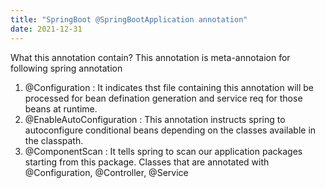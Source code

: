 ```yaml
---
title: "SpringBoot @SpringBootApplication annotation"
date: 2021-12-31
---
```


What this annotation contain?
This annotation is meta-annotaion for following spring annotation
1. @Configuration : It indicates thst file containing this annotation will be processed for bean defination generation and service req for those beans at runtime. 
3. @EnableAutoConfiguration : This annotation instructs spring to autoconfigure conditional beans depending on the classes available in the classpath.
4. @ComponentScan : It tells spring to scan our application packages starting from this package. Classes that are annotated with @Configuration, @Controller, @Service
